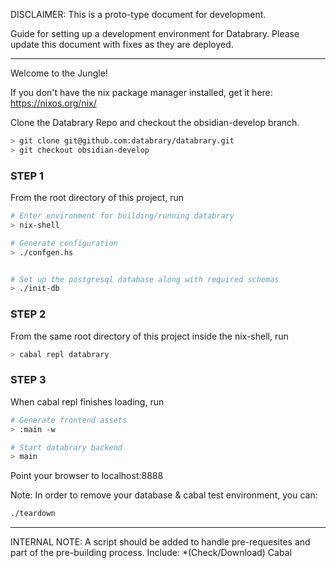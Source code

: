 DISCLAIMER: This is a proto-type document for development.

Guide for setting up a development environment for Databrary.
Please update this document with fixes as they are deployed.

---------------------------------------------------------------------------
Welcome to the Jungle!

If you don't have the nix package manager installed, get it here:
https://nixos.org/nix/

Clone the Databrary Repo and checkout the obsidian-develop branch. 
```bash
> git clone git@github.com:databrary/databrary.git
> git checkout obsidian-develop
```

### STEP 1
From the root directory of this project, run
```bash
# Enter environment for building/running databrary
> nix-shell

# Generate configuration
> ./confgen.hs


# Set up the postgresql database along with required schemas
> ./init-db
```

### STEP 2
From the same root directory of this project inside the nix-shell, run
```bash
> cabal repl databrary
```

### STEP 3
When cabal repl finishes loading, run
```bash
# Generate frontend assets
> :main -w

# Start databrary backend
> main
```

Point your browser to localhost:8888


Note: In order to remove your database & cabal test environment, you can:
```bash
./teardown
```

----------------------------------------------------------------------------
INTERNAL NOTE: A script should be added to handle pre-requesites and part of
the pre-building process. Include:
    *(Check/Download) Cabal
